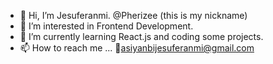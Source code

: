 - 👋 Hi, I’m Jesuferanmi. @Pherizee (this is my nickname)
- 👀 I’m interested in Frontend Development.
- 🌱 I’m currently learning React.js and coding some projects.
- 📫 How to reach me ...
    📧asiyanbijesuferanmi@gmail.com

<!---
Pherizee/Pherizee is a ✨ special ✨ repository because its `README.md` (this file) appears on your GitHub profile.
You can click the Preview link to take a look at your changes.
--->
